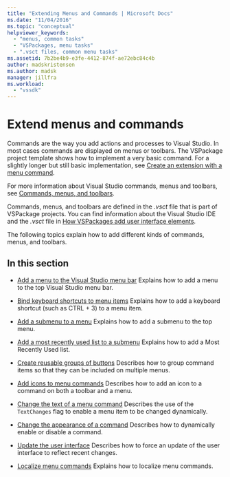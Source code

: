 ```yaml
---
title: "Extending Menus and Commands | Microsoft Docs"
ms.date: "11/04/2016"
ms.topic: "conceptual"
helpviewer_keywords:
  - "menus, common tasks"
  - "VSPackages, menu tasks"
  - ".vsct files, common menu tasks"
ms.assetid: 7b2be4b9-e3fe-4412-874f-ae72ebc84c4b
author: madskristensen
ms.author: madsk
manager: jillfra
ms.workload:
  - "vssdk"
---
```

# Extend menus and commands
Commands are the way you add actions and processes to Visual Studio. In most cases commands are displayed on menus or toolbars. The VSPackage project template shows how to implement a very basic command. For a slightly longer but still basic implementation, see [Create an extension with a menu command](../extensibility/creating-an-extension-with-a-menu-command.md).

 For more information about Visual Studio commands, menus and toolbars, see [Commands, menus, and toolbars](../extensibility/internals/commands-menus-and-toolbars.md).

 Commands, menus, and toolbars are defined in the *.vsct* file that is part of VSPackage projects. You can find information about the Visual Studio IDE and the *.vsct* file in [How VSPackages add user interface elements](../extensibility/internals/how-vspackages-add-user-interface-elements.md).

 The following topics explain how to add different kinds of commands, menus, and toolbars.

## In this section
- [Add a menu to the Visual Studio menu bar](../extensibility/adding-a-menu-to-the-visual-studio-menu-bar.md)
 Explains how to add a menu to the top Visual Studio menu bar.

- [Bind keyboard shortcuts to menu items](../extensibility/binding-keyboard-shortcuts-to-menu-items.md)
 Explains how to add a keyboard shortcut (such as CTRL + 3) to a menu item.

- [Add a submenu to a menu](../extensibility/adding-a-submenu-to-a-menu.md)
 Explains how to add a submenu to the top menu.

- [Add a most recently used list to a submenu](../extensibility/adding-a-most-recently-used-list-to-a-submenu.md)
 Explains how to add a Most Recently Used list.

- [Create reusable groups of buttons](../extensibility/creating-reusable-groups-of-buttons.md)
 Describes how to group command items so that they can be included on multiple menus.

- [Add icons to menu commands](../extensibility/adding-icons-to-menu-commands.md)
 Describes how to add an icon to a command on both a toolbar and a menu.

- [Change the text of a menu command](../extensibility/changing-the-text-of-a-menu-command.md)
 Describes the use of the `TextChanges` flag to enable a menu item to be changed dynamically.

- [Change the appearance of a command](../extensibility/changing-the-appearance-of-a-command.md)
 Describes how to dynamically enable or disable a command.

- [Update the user interface](../extensibility/updating-the-user-interface.md)
 Describes how to force an update of the user interface to reflect recent changes.

- [Localize menu commands](../extensibility/localizing-menu-commands.md)
 Explains how to localize menu commands.